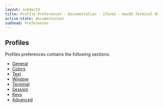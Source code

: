 ```yaml
---
layout: subdoc33
title: Profile Preferences - Documentation - iTerm2 - macOS Terminal Replacement
active-state: documentation
subhead: Preferences
---
```


## Profiles

Profiles preferences contains the following sections:

  * <a href="documentation-preferences-profiles-general.html">General</a>
  * <a href="documentation-preferences-profiles-colors.html">Colors</a>
  * <a href="documentation-preferences-profiles-text.html">Text</a>
  * <a href="documentation-preferences-profiles-window.html">Window</a>
  * <a href="documentation-preferences-profiles-terminal.html">Terminal</a>
  * <a href="documentation-preferences-profiles-session.html">Session</a>
  * <a href="documentation-preferences-profiles-keys.html">Keys</a>
  * <a href="documentation-preferences-profiles-advanced.html">Advanced</a>
